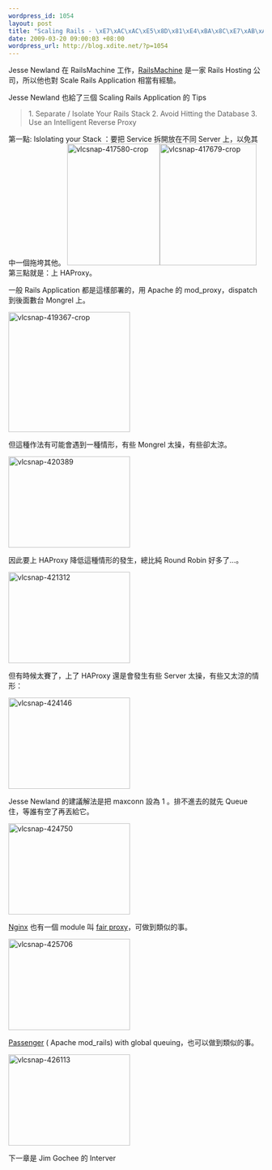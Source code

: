 ```yaml
--- 
wordpress_id: 1054
layout: post
title: "Scaling Rails - \xE7\xAC\xAC\xE5\x8D\x81\xE4\xBA\x8C\xE7\xAB\xA0 Jesse Newland & Deployment"
date: 2009-03-20 09:00:03 +08:00
wordpress_url: http://blog.xdite.net/?p=1054
---
```

Jesse Newland 在 RailsMachine 工作，<a href="http://railsmachine.com/">RailsMachine</a> 是一家 Rails Hosting 公司，所以他也對 Scale Rails Application 相當有經驗。

Jesse Newland 也給了三個 Scaling Rails Application 的 Tips

<blockquote>1. Separate / Isolate Your Rails Stack
2. Avoid Hitting the Database
3. Use an Intelligent Reverse Proxy</blockquote>
 
第一點: Islolating your Stack ：要把 Service 拆開放在不同 Server 上，以免其中一個拖垮其他。
<a href="http://www.flickr.com/photos/xdite/3338262008/" title="Flickr 上 xdite 的 vlcsnap-417580-crop"><img src="http://farm4.static.flickr.com/3615/3338262008_d696110944_m.jpg" width="183" height="240" alt="vlcsnap-417580-crop" /></a><a href="http://www.flickr.com/photos/xdite/3338262614/" title="Flickr 上 xdite 的 vlcsnap-417679-crop"><img src="http://farm4.static.flickr.com/3598/3338262614_8f63773dd3_m.jpg" width="191" height="240" alt="vlcsnap-417679-crop" /></a>
第三點就是：上 HAProxy。

一般 Rails Application 都是這樣部署的，用 Apache 的 mod_proxy，dispatch 到後面數台 Mongrel 上。

<a href="http://www.flickr.com/photos/xdite/3337434831/" title="Flickr 上 xdite 的 vlcsnap-419367-crop"><img src="http://farm4.static.flickr.com/3647/3337434831_23a49346d4_m.jpg" width="240" height="237" alt="vlcsnap-419367-crop" /></a>

但這種作法有可能會遇到一種情形，有些 Mongrel 太操，有些卻太涼。 

<a href="http://www.flickr.com/photos/xdite/3337426859/" title="Flickr 上 xdite 的 vlcsnap-420389"><img src="http://farm4.static.flickr.com/3362/3337426859_ce30ba8f62_m.jpg" width="240" height="180" alt="vlcsnap-420389" /></a>

因此要上 HAProxy 降低這種情形的發生，總比純 Round Robin 好多了...。

<a href="http://www.flickr.com/photos/xdite/3337426945/" title="Flickr 上 xdite 的 vlcsnap-421312"><img src="http://farm4.static.flickr.com/3568/3337426945_cbf0725d8f_m.jpg" width="240" height="180" alt="vlcsnap-421312" /></a>

但有時候太賽了，上了 HAProxy 還是會發生有些 Server 太操，有些又太涼的情形：

<a href="http://www.flickr.com/photos/xdite/3337427033/" title="Flickr 上 xdite 的 vlcsnap-424146"><img src="http://farm4.static.flickr.com/3414/3337427033_402923e6f1_m.jpg" width="240" height="180" alt="vlcsnap-424146" /></a>

Jesse Newland 的建議解法是把 maxconn 設為 1 。排不進去的就先 Queue 住，等誰有空了再丟給它。

<a href="http://www.flickr.com/photos/xdite/3337427093/" title="Flickr 上 xdite 的 vlcsnap-424750"><img src="http://farm4.static.flickr.com/3578/3337427093_9f83b3967a_m.jpg" width="240" height="180" alt="vlcsnap-424750" /></a>

<a href="http://nginx.net/">Nginx</a> 也有一個 module 叫 <a href="http://brainspl.at/articles/2007/11/09/a-fair-proxy-balancer-for-nginx-and-mongrel">fair proxy</a>，可做到類似的事。

<a href="http://www.flickr.com/photos/xdite/3338257928/" title="Flickr 上 xdite 的 vlcsnap-425706"><img src="http://farm4.static.flickr.com/3559/3338257928_453e0a08d7_m.jpg" width="240" height="180" alt="vlcsnap-425706" /></a>

<a href="http://www.modrails.com/">Passenger</a> ( Apache mod_rails) with global queuing，也可以做到類似的事。

<a href="http://www.flickr.com/photos/xdite/3337427429/" title="Flickr 上 xdite 的 vlcsnap-426113"><img src="http://farm4.static.flickr.com/3541/3337427429_551421cc67_m.jpg" width="240" height="180" alt="vlcsnap-426113" /></a>

下一章是 Jim Gochee 的 Interver
